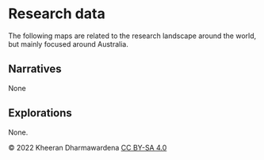 # Research data

The following maps are related to the research landscape around the world, but mainly focused
around Australia.


## Narratives

None

## Explorations

None.

© 2022 Kheeran Dharmawardena [CC BY-SA 4.0](https://creativecommons.org/licenses/by-sa/4.0/)